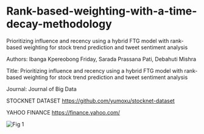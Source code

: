 # Rank-based-weighting-with-a-time-decay-methodology
Prioritizing influence and recency using a hybrid FTG model with rank-based weighting for stock trend prediction and tweet sentiment analysis

Authors: Ibanga Kpereobong Friday, Sarada Prassana Pati, Debahuti Mishra

Title: Prioritizing influence and recency using a hybrid FTG model with rank-based weighting for stock trend prediction and tweet sentiment analysis

Journal: Journal of Big Data

STOCKNET DATASET
https://github.com/yumoxu/stocknet-dataset

YAHOO FINANCE
https://finance.yahoo.com/


![Fig 1](https://github.com/user-attachments/assets/456a3d87-0d4f-4c6d-9359-b2f4bec7a002)
